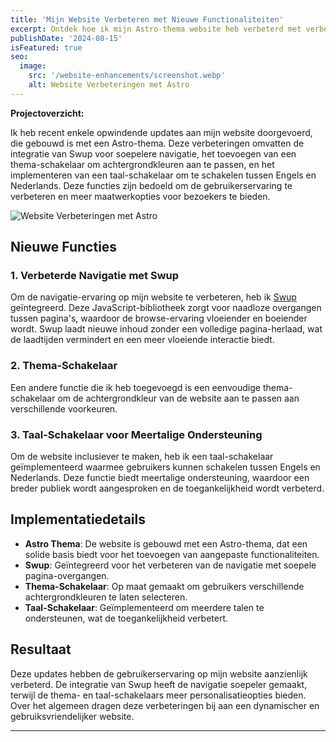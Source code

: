 ```yaml
---
title: 'Mijn Website Verbeteren met Nieuwe Functionaliteiten'
excerpt: Ontdek hoe ik mijn Astro-thema website heb verbeterd met verbeterde navigatie, een thema-schakelaar en een taal-schakelaar voor een meer gepersonaliseerde ervaring.
publishDate: '2024-08-15'
isFeatured: true
seo:
  image:
    src: '/website-enhancements/screenshot.webp'
    alt: Website Verbeteringen met Astro
---
```


**Projectoverzicht:**

Ik heb recent enkele opwindende updates aan mijn website doorgevoerd, die gebouwd is met een Astro-thema. Deze verbeteringen omvatten de integratie van Swup voor soepelere navigatie, het toevoegen van een thema-schakelaar om achtergrondkleuren aan te passen, en het implementeren van een taal-schakelaar om te schakelen tussen Engels en Nederlands. Deze functies zijn bedoeld om de gebruikerservaring te verbeteren en meer maatwerkopties voor bezoekers te bieden.

![Website Verbeteringen met Astro](/website-enhancements/screenshot.webp)

## Nieuwe Functies

### 1. **Verbeterde Navigatie met Swup**

Om de navigatie-ervaring op mijn website te verbeteren, heb ik [Swup](https://swup.js.org/) geïntegreerd. Deze JavaScript-bibliotheek zorgt voor naadloze overgangen tussen pagina's, waardoor de browse-ervaring vloeiender en boeiender wordt. Swup laadt nieuwe inhoud zonder een volledige pagina-herlaad, wat de laadtijden vermindert en een meer vloeiende interactie biedt.

### 2. **Thema-Schakelaar**

Een andere functie die ik heb toegevoegd is een eenvoudige thema-schakelaar om de achtergrondkleur van de website aan te passen aan verschillende voorkeuren.

### 3. **Taal-Schakelaar voor Meertalige Ondersteuning**

Om de website inclusiever te maken, heb ik een taal-schakelaar geïmplementeerd waarmee gebruikers kunnen schakelen tussen Engels en Nederlands. Deze functie biedt meertalige ondersteuning, waardoor een breder publiek wordt aangesproken en de toegankelijkheid wordt verbeterd.

## Implementatiedetails

- **Astro Thema**: De website is gebouwd met een Astro-thema, dat een solide basis biedt voor het toevoegen van aangepaste functionaliteiten.
- **Swup**: Geïntegreerd voor het verbeteren van de navigatie met soepele pagina-overgangen.
- **Thema-Schakelaar**: Op maat gemaakt om gebruikers verschillende achtergrondkleuren te laten selecteren.
- **Taal-Schakelaar**: Geïmplementeerd om meerdere talen te ondersteunen, wat de toegankelijkheid verbetert.

## Resultaat

Deze updates hebben de gebruikerservaring op mijn website aanzienlijk verbeterd. De integratie van Swup heeft de navigatie soepeler gemaakt, terwijl de thema- en taal-schakelaars meer personalisatieopties bieden. Over het algemeen dragen deze verbeteringen bij aan een dynamischer en gebruiksvriendelijker website.

---
